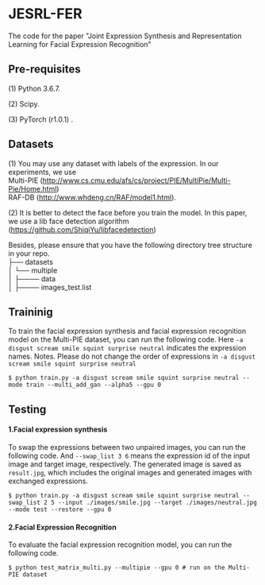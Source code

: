 # JESRL-FER
The code for the paper "Joint Expression Synthesis and Representation Learning for Facial Expression Recognition"

## Pre-requisites
 (1) Python 3.6.7.
 
 (2) Scipy.
 
 (3) PyTorch (r1.0.1) .
 

##  Datasets
 (1) You may use any dataset with labels of the expression. 
 In our experiments, we use <br/>
 Multi-PIE (http://www.cs.cmu.edu/afs/cs/project/PIE/MultiPie/Multi-Pie/Home.html) <br/>
 RAF-DB (http://www.whdeng.cn/RAF/model1.html). <br/>
 
 (2) It is better to detect the face before you train the model. In this paper, we use a lib face detection algorithm (https://github.com/ShiqiYu/libfacedetection)

Besides, please ensure that you have the following directory tree structure in your repo.<br/>
├── datasets<br/>
│   └── multiple<br/>
│       ├──── data<br/>
│       ├──── images_test.list<br/>


## Traininig

To train the facial expression synthesis and facial expression recognition model on the Multi-PIE dataset, you can run the following code.
Here `-a disgust scream smile squint surprise neutral` indicates the expression names.
Notes. Please do not change the order of expressions in `-a disgust scream smile squint surprise neutral`

```
$ python train.py -a disgust scream smile squint surprise neutral --mode train --multi_add_gan --alpha5 --gpu 0 
```

## Testing
#### 1.Facial expression synthesis

To swap the expressions between two unpaired images, you can run the following code. And `--swap_list 3 6` means the expression id of the input image and target image, respectively. The generated image is saved as `result.jpg`, which includes the original images and generated images with exchanged expressions.

```
$ python train.py -a disgust scream smile squint surprise neutral --swap_list 2 5 --input ./images/smile.jpg --target ./images/neutral.jpg --mode test --restore --gpu 0
```

#### 2.Facial Expression Recognition

To evaluate the facial expression recognition model, you can run the following  code.
```
$ python test_matrix_multi.py --multipie --gpu 0 # run on the Multi-PIE dataset
```
